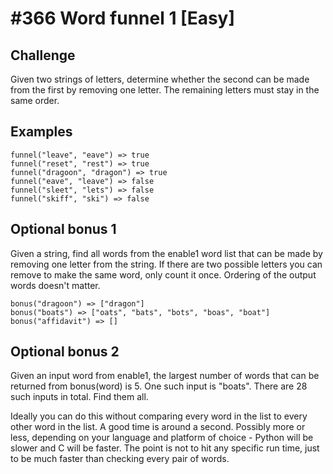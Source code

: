 # #366 Word funnel 1 [Easy]

## Challenge
Given two strings of letters, determine whether the second can be made from the first by removing one letter. The remaining letters must stay in the same order.

## Examples
```
funnel("leave", "eave") => true
funnel("reset", "rest") => true
funnel("dragoon", "dragon") => true
funnel("eave", "leave") => false
funnel("sleet", "lets") => false
funnel("skiff", "ski") => false
```

## Optional bonus 1
Given a string, find all words from the enable1 word list that can be made by removing one letter from the string.
If there are two possible letters you can remove to make the same word, only count it once. Ordering of the output words doesn't matter.

```
bonus("dragoon") => ["dragon"]
bonus("boats") => ["oats", "bats", "bots", "boas", "boat"]
bonus("affidavit") => []
```

## Optional bonus 2
Given an input word from enable1, the largest number of words that can be returned from bonus(word) is 5. One such input is "boats".
There are 28 such inputs in total. Find them all.

Ideally you can do this without comparing every word in the list to every other word in the list.
A good time is around a second. Possibly more or less, depending on your language and platform of choice - Python will be slower and C will be faster.
The point is not to hit any specific run time, just to be much faster than checking every pair of words.

